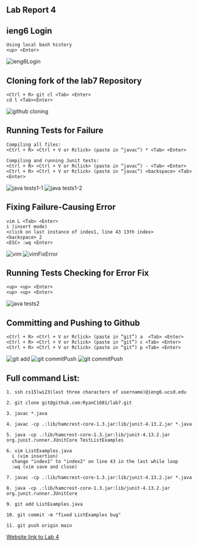 Lab Report 4
---------------------

ieng6 Login
--------------------------
```
Using local bash history
<up> <Enter>
```

![ieng6Login](https://user-images.githubusercontent.com/40802485/221347128-62d76f50-8f1d-46b8-98eb-ec9cb35fa4f6.jpg)


Cloning fork of the lab7 Repository
--------------------------------------
```
<Ctrl + R> git cl <Tab> <Enter>
cd l <Tab><Enter>
```

![github cloning](https://user-images.githubusercontent.com/40802485/221347145-3a0e7124-b568-45e1-b923-7d621a23983d.jpg)


Running Tests for Failure
-----------------------------
```
Compiling all files:
<Ctrl + R> <Ctrl + V or Rclick> (paste in “javac”) * <Tab> <Enter>

Compiling and running Junit tests:
<Ctrl + R> <Ctrl + V or Rclick> (paste in “javac”) - <Tab> <Enter>
<Ctrl + R> <Ctrl + V or Rclick> (paste in “javac”) <backspace> <Tab> <Enter>
```

![java tests1-1](https://user-images.githubusercontent.com/40802485/221347188-b5fa54c2-26d8-46c8-8868-c38b693d281e.jpg)
![java tests1-2](https://user-images.githubusercontent.com/40802485/221347192-79fc6438-f65a-4d30-abe4-e5ee55a69b80.jpg)


Fixing Failure-Causing Error
----------------------------

```
vim L <Tab> <Enter>
i (insert mode)
<click on last instance of index1, line 43 13th index>
<backspace> 2
<ESC> :wq <Enter>
```

![vim](https://user-images.githubusercontent.com/40802485/221347205-d8d96f11-71cb-46be-ba35-a1911859cb88.jpg)
![vimFixError](https://user-images.githubusercontent.com/40802485/221347208-c80a2be1-1127-4108-943a-0e77ce473ed5.jpg)

Running Tests Checking for Error Fix
-----------------------------------

```
<up> <up> <Enter>
<up> <up> <Enter>
```

![java tests2](https://user-images.githubusercontent.com/40802485/221347217-802f1588-995a-4e10-bcdd-6dbf897b6732.jpg)


Committing and Pushing to Github
-------------------------------------
```
<Ctrl + R> <Ctrl + V or Rclick> (paste in “git”) a  <Tab> <Enter>
<Ctrl + R> <Ctrl + V or Rclick> (paste in “git”) c <Tab> <Enter>
<Ctrl + R> <Ctrl + V or Rclick> (paste in “git”) p <Tab> <Enter>
```

![git add](https://user-images.githubusercontent.com/40802485/221347222-2642a303-10d2-4329-86cf-04df5e69687d.jpg)
![git commitPush](https://user-images.githubusercontent.com/40802485/221347227-bceaec64-3fb3-4693-a0be-05a5b7b5d985.jpg)
![git commitPush](https://user-images.githubusercontent.com/40802485/221681422-d5f75007-0d7d-4b68-bcdd-24e9112ff446.jpg)


Full command List:
---------------------------
```
1. ssh cs15lwi23(last three characters of username)@ieng6.ucsd.edu

2. git clone git@github.com:RyanC1681/lab7.git

3. javac *.java

4. javac -cp .:lib/hamcrest-core-1.3.jar:lib/junit-4.13.2.jar *.java 

5. java -cp .:lib/hamcrest-core-1.3.jar:lib/junit-4.13.2.jar org.junit.runner.JUnitCore TestListExamples

6. vim ListExamples.java
  i (vim insertion)
  change "index1" to "index2" on line 43 in the last while loop
  :wq (vim save and close)

7. javac -cp .:lib/hamcrest-core-1.3.jar:lib/junit-4.13.2.jar *.java  

8. java -cp .:lib/hamcrest-core-1.3.jar:lib/junit-4.13.2.jar org.junit.runner.JUnitCore 

9. git add ListExamples.java 

10. git commit -m "fixed ListExamples bug"

11. git push origin main
```

[Website link to Lab 4](https://ryanc1681.github.io/cse15l-lab-reports/LabReport4.html)
